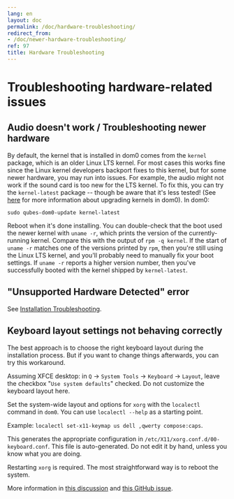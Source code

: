 ```yaml
---
lang: en
layout: doc
permalink: /doc/hardware-troubleshooting/
redirect_from:
- /doc/newer-hardware-troubleshooting/
ref: 97
title: Hardware Troubleshooting
---
```


# Troubleshooting hardware-related issues

## Audio doesn't work / Troubleshooting newer hardware

By default, the kernel that is installed in dom0 comes from the `kernel` package, which is an older Linux LTS kernel.
For most cases this works fine since the Linux kernel developers backport fixes to this kernel, but for some newer hardware, you may run into issues.
For example, the audio might not work if the sound card is too new for the LTS kernel.
To fix this, you can try the `kernel-latest` package -- though be aware that it's less tested!
(See [here](/doc/software-update-dom0/#kernel-upgrade) for more information about upgrading kernels in dom0).
In dom0:

~~~
sudo qubes-dom0-update kernel-latest
~~~

Reboot when it's done installing.
You can double-check that the boot used the newer kernel with `uname -r`, which prints the version of the currently-running kernel.
Compare this with the output of `rpm -q kernel`.
If the start of `uname -r` matches one of the versions printed by `rpm`, then you're still using the Linux LTS kernel, and you'll probably need to manually fix your boot settings.
If `uname -r` reports a higher version number, then you've successfully booted with the kernel shipped by `kernel-latest`.

## "Unsupported Hardware Detected" error

See [Installation Troubleshooting](/doc/installation-troubleshooting/#unsupported-hardware-detected-error).

## Keyboard layout settings not behaving correctly

The best approach is to choose the right keyboard layout during the installation process.
But if you want to change things afterwards, you can try this workaround.

Assuming XFCE desktop: in `Q` → `System Tools` → `Keyboard` → `Layout`, leave the checkbox "`Use system defaults`" checked. Do not customize the keyboard layout here.

Set the system-wide layout and options for `xorg` with the `localectl` command in `dom0`. You can use `localectl --help` as a starting point.

Example: `localectl set-x11-keymap us dell ,qwerty compose:caps`.

This generates the appropriate configuration in `/etc/X11/xorg.conf.d/00-keyboard.conf`.
This file is auto-generated.
Do not edit it by hand, unless you know what you are doing.

Restarting `xorg` is required.
The most straightforward way is to reboot the system.

More information in [this discussion](https://groups.google.com/d/topic/qubes-devel/d8ZQ_62asKI/discussion) and [this GitHub issue](https://github.com/QubesOS/qubes-issues/issues/1396).

